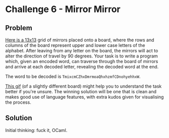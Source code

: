 # Challenge 6 - Mirror Mirror

## Problem
[Here is a 13x13](data/grid.txt) grid of mirrors placed onto a board, where the rows and columns of the board represent upper and lower case letters of the alphabet.
After leaving from any letter on the board, the mirrors will act to alter the direction of travel by 90 degrees.
Your task is to write a program which, given an encoded word, can traverse through the board of mirrors and arrive at each decoded letter, revealing the decoded word at the end.

The word to be decoded is `TmixcmCZhxDmrmoaQhxhzmfCDnohyehhxW`.

[This gif](https://i.imgur.com/uML0tJK.gif) (of a slightly different board) might help you to understand the task better if you're unsure.
The winning solution will be one that is clean and makes good use of language features, with extra kudos given for visualising the process.

## Solution
Initial thinking: fuck it, OCaml.
